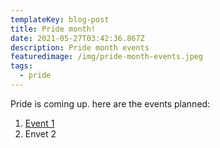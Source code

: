 ```yaml
---
templateKey: blog-post
title: Pride month!
date: 2021-05-27T03:42:36.867Z
description: Pride month events
featuredimage: /img/pride-month-events.jpeg
tags:
  - pride
---
```

Pride is coming up. here are the events planned:

1. [Event 1](google.com)
2. Envet 2